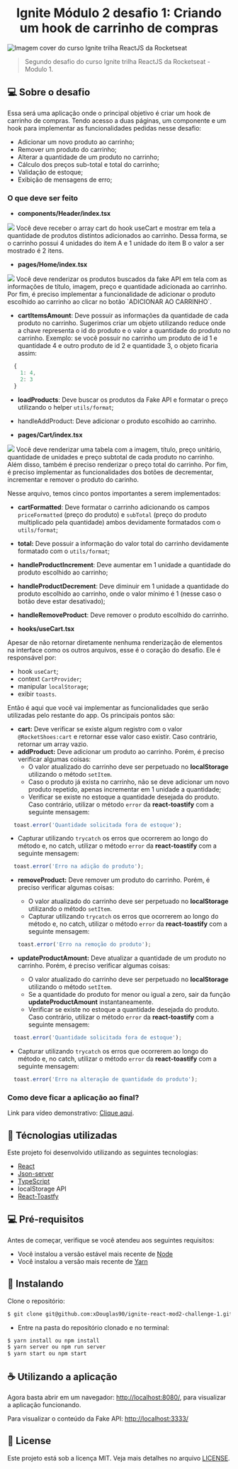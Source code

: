 <h1 align="center">Ignite Módulo 2 desafio 1: Criando um hook de carrinho de compras</h1>
<img src="https://i.ibb.co/q0VvtmY/cover-reactjs.png" alt="Imagem cover do curso Ignite trilha ReactJS da Rocketseat">

> Segundo desafio do curso Ignite trilha ReactJS da Rocketseat - Modulo 1.

## 💻 Sobre o desafio

Essa será uma aplicação onde o principal objetivo é criar um hook de carrinho de compras. Tendo acesso a duas páginas, um componente e um hook para implementar as funcionalidades pedidas nesse desafio:

- Adicionar um novo produto ao carrinho;
- Remover um produto do carrinho;
- Alterar a quantidade de um produto no carrinho;
- Cálculo dos preços sub-total e total do carrinho;
- Validação de estoque;
- Exibição de mensagens de erro;

### O que deve ser feito

- **components/Header/index.tsx**
<img src="https://www.notion.so/image/https%3A%2F%2Fs3-us-west-2.amazonaws.com%2Fsecure.notion-static.com%2F71a7f217-c1bb-426a-8fcc-dfb65db6bb7a%2FUntitled.png?table=block&id=acdec457-aedb-4c92-a020-ee3387283f85&spaceId=08f749ff-d06d-49a8-a488-9846e081b224&width=2000&userId=b6441968-cb3d-42b2-845e-abf10c27a091&cache=v2">
Você deve receber o array cart do hook useCart e mostrar em tela a quantidade de produtos distintos adicionados ao carrinho. Dessa forma, se o carrinho possui 4 unidades do item A e 1 unidade do item B o valor a ser mostrado é 2 itens.

- **pages/Home/index.tsx**
<img src="https://www.notion.so/image/https%3A%2F%2Fs3-us-west-2.amazonaws.com%2Fsecure.notion-static.com%2F3d320e3c-a052-4f72-994e-aa69617ee85c%2FUntitled.png?table=block&id=c553563e-e14f-4b4d-9f80-b44d96c771b8&spaceId=08f749ff-d06d-49a8-a488-9846e081b224&width=2000&userId=b6441968-cb3d-42b2-845e-abf10c27a091&cache=v2">
Você deve renderizar os produtos buscados da fake API em tela com as informações de título, imagem, preço e quantidade adicionada ao carrinho. Por fim, é preciso implementar a funcionalidade de adicionar o produto escolhido ao carrinho ao clicar no botão `ADICIONAR AO CARRINHO`.
   
   - **cartItemsAmount**: Deve possuir as informações da quantidade de cada produto no carrinho. Sugerimos criar um objeto utilizando reduce onde a chave representa o id do produto e o valor a quantidade do produto no carrinho. Exemplo: se você possuir no carrinho um produto de id 1 e quantidade 4 e outro produto de id 2 e quantidade 3, o objeto ficaria assim:

```javascript
  {
    1: 4,
    2: 3
  }
```

   - **loadProducts**: Deve buscar os produtos da Fake API e formatar o preço utilizando o helper `utils/format`;
   - handleAddProduct: Deve adicionar o produto escolhido ao carrinho.

- **pages/Cart/index.tsx**
<img src="https://www.notion.so/image/https%3A%2F%2Fs3-us-west-2.amazonaws.com%2Fsecure.notion-static.com%2Fa34120df-4046-4a84-8133-6eb987bceac6%2FUntitled.png?table=block&id=4e3c96e5-f7a7-4e1a-9fa9-34d99494047b&spaceId=08f749ff-d06d-49a8-a488-9846e081b224&width=2000&userId=b6441968-cb3d-42b2-845e-abf10c27a091&cache=v2">
Você deve renderizar uma tabela com a imagem, título, preço unitário, quantidade de unidades e preço subtotal de cada produto no carrinho. Além disso, também é preciso renderizar o preço total do carrinho. Por fim, é preciso implementar as funcionalidades dos botões de decrementar, incrementar e remover o produto do carinho.

Nesse arquivo, temos cinco pontos importantes a serem implementados:

   - **cartFormatted**: Deve formatar o carrinho adicionando os campos `priceFormatted` (preço do produto) e `subTotal` (preço do produto multiplicado pela quantidade) ambos devidamente formatados com o `utils/format`;
   - **total:** Deve possuir a informação do valor total do carrinho devidamente formatado com o `utils/format`;
   - **handleProductIncrement**: Deve aumentar em 1 unidade a quantidade do produto escolhido ao carrinho;
   - **handleProductDecrement**: Deve diminuir em 1 unidade a quantidade do produto escolhido ao carrinho, onde o valor mínimo é 1 (nesse caso o botão deve estar desativado);
   - **handleRemoveProduct**: Deve remover o produto escolhido do carrinho.


- **hooks/useCart.tsx**

Apesar de não retornar diretamente nenhuma renderização de elementos na interface como os outros arquivos, esse é o coração do desafio. Ele é responsável por:
   - hook `useCart`;
   - context `CartProvider`;
   - manipular `localStorage`;
   - exibir `toasts`.
   
Então é aqui que você vai implementar as funcionalidades que serão utilizadas pelo restante do app. Os principais pontos são:
   - **cart:** Deve verificar se existe algum registro com o valor `@RocketShoes:cart` e retornar esse valor caso existir. Caso contrário, retornar um array vazio.
   - **addProduct:** Deve adicionar um produto ao carrinho. Porém, é preciso verificar algumas coisas:
     - O valor atualizado do carrinho deve ser perpetuado no **localStorage** utilizando o método `setItem`.
     - Caso o produto já exista no carrinho, não se deve adicionar um novo produto repetido, apenas incrementar em 1 unidade a quantidade;
     - Verificar se existe no estoque a quantidade desejada do produto. Caso contrário, utilizar o método `error` da **react-toastify** com a seguinte mensagem:
```jsx
  toast.error('Quantidade solicitada fora de estoque');
```
    
- Capturar utilizando `trycatch` os erros que ocorrerem ao longo do método e, no catch, utilizar o método `error` da **react-toastify** com a seguinte mensagem:

```jsx
  toast.error('Erro na adição do produto');
```

- **removeProduct:** Deve remover um produto do carrinho. Porém, é preciso verificar algumas coisas:
    - O valor atualizado do carrinho deve ser perpetuado no **localStorage** utilizando o método `setItem`.
    - Capturar utilizando `trycatch` os erros que ocorrerem ao longo do método e, no catch, utilizar o método `error` da **react-toastify** com a seguinte mensagem:
    
    ```jsx
    toast.error('Erro na remoção do produto');
    ```
    
- **updateProductAmount:** Deve atualizar a quantidade de um produto no carrinho. Porém, é preciso verificar algumas coisas:
    - O valor atualizado do carrinho deve ser perpetuado no **localStorage** utilizando o método `setItem`.
    - Se a quantidade do produto for menor ou igual a zero, sair da função **updateProductAmount** instantaneamente.
    - Verificar se existe no estoque a quantidade desejada do produto. Caso contrário, utilizar o método `error` da **react-toastify** com a seguinte mensagem:
    
```jsx
  toast.error('Quantidade solicitada fora de estoque');
```
    
- Capturar utilizando `trycatch` os erros que ocorrerem ao longo do método e, no catch, utilizar o método `error` da **react-toastify** com a seguinte mensagem:
    
```jsx
  toast.error('Erro na alteração de quantidade do produto');
```
    
    
### Como deve ficar a aplicação ao final?

Link para vídeo demonstrativo: <a href="https://s3.us-west-2.amazonaws.com/secure.notion-static.com/f166455c-a42f-4d25-8baa-a6686a3cb476/challenge.mp4?X-Amz-Algorithm=AWS4-HMAC-SHA256&X-Amz-Content-Sha256=UNSIGNED-PAYLOAD&X-Amz-Credential=AKIAT73L2G45EIPT3X45%2F20220112%2Fus-west-2%2Fs3%2Faws4_request&X-Amz-Date=20220112T223818Z&X-Amz-Expires=86400&X-Amz-Signature=f0b388a9c93454498ae8f0cd374251eeeead5cf616c18d2f4997f446deef7fa4&X-Amz-SignedHeaders=host&x-id=GetObject" target="_blank">Clique aqui</a>.

## 🧬 Técnologias utilizadas

Este projeto foi desenvolvido utilizando as seguintes tecnologias:


- [React](https://reactjs.org)
- [Json-server](https://www.npmjs.com/package/json-server)
- [TypeScript](https://www.typescriptlang.org/)
- localStorage API
- [React-Toastfy](https://github.com/fkhadra/react-toastify#readme)

## 💻 Pré-requisitos

Antes de começar, verifique se você atendeu aos seguintes requisitos:
* Você instalou a versão estável mais recente de [Node](https://nodejs.org/en/)
* Você instalou a versão mais recente de [Yarn](https://yarnpkg.com/)

## 🚀 Instalando

Clone o repositório:
```bash
$ git clone git@github.com:xDouglas90/ignite-react-mod2-challenge-1.git
```

- Entre na pasta do repositório clonado e no terminal:
```bash
$ yarn install ou npm install
$ yarn server ou npm run server
$ yarn start ou npm start
```


## ☕ Utilizando a aplicação

Agora basta abrir em um navegador: <a href="http://localhost:3000/" target="_blank">http://localhost:8080/</a>, para visualizar a aplicação funcionando.

Para visualizar o conteúdo da Fake API: <a href="http://localhost:3333/" target="_blank">http://localhost:3333/</a>

## 📝 License

Este projeto está sob a licença MIT. Veja mais detalhes no arquivo [LICENSE](https://github.com/xdouglas90/ignite-react-challenge-2/blob/main/LICENSE.md).

